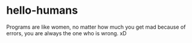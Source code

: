 # hello-humans

Programs are like women, no matter how much you get mad because of errors, you are always the one who is wrong. xD
